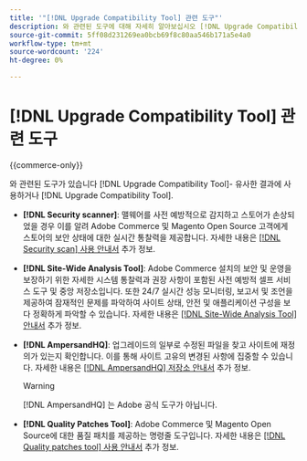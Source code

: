 ```yaml
---
title: '"[!DNL Upgrade Compatibility Tool] 관련 도구"'
description: 와 관련된 도구에 대해 자세히 알아보십시오 [!DNL Upgrade Compatibility Tool] Adobe Commerce 프로젝트에서 확인하십시오.
source-git-commit: 5ff08d231269ea0bcb69f8c80aa546b171a5e4a0
workflow-type: tm+mt
source-wordcount: '224'
ht-degree: 0%

---
```



# [!DNL Upgrade Compatibility Tool] 관련 도구

{{commerce-only}}

와 관련된 도구가 있습니다 [!DNL Upgrade Compatibility Tool]- 유사한 결과에 사용하거나 [!DNL Upgrade Compatibility Tool].

- **[!DNL Security scanner]**: 맬웨어를 사전 예방적으로 감지하고 스토어가 손상되었을 경우 이를 알려 Adobe Commerce 및 Magento Open Source 고객에게 스토어의 보안 상태에 대한 실시간 통찰력을 제공합니다. 자세한 내용은 [[!DNL Security scan] 사용 안내서](https://docs.magento.com/user-guide/magento/security-scan.html) 추가 정보.

- **[!DNL Site-Wide Analysis Tool]**: Adobe Commerce 설치의 보안 및 운영을 보장하기 위한 자세한 시스템 통찰력과 권장 사항이 포함된 사전 예방적 셀프 서비스 도구 및 중앙 저장소입니다. 또한 24/7 실시간 성능 모니터링, 보고서 및 조언을 제공하여 잠재적인 문제를 파악하여 사이트 상태, 안전 및 애플리케이션 구성을 보다 정확하게 파악할 수 있습니다. 자세한 내용은 [[!DNL Site-Wide Analysis Tool] 안내서](https://experienceleague.adobe.com/docs/commerce-operations/tools/site-wide-analysis-tool/intro.html?lang=en) 추가 정보.

- **[!DNL AmpersandHQ]**: 업그레이드의 일부로 수정된 파일을 찾고 사이트에 재정의가 있는지 확인합니다. 이를 통해 사이트 고유의 변경된 사항에 집중할 수 있습니다. 자세한 내용은 [[!DNL AmpersandHQ] 저장소 안내서](https://github.com/AmpersandHQ) 추가 정보.

   >[!WARNING]
   >
   >[!DNL AmpersandHQ] 는 Adobe 공식 도구가 아닙니다.

- **[!DNL Quality Patches Tool]**: Adobe Commerce 및 Magento Open Source에 대한 품질 패치를 제공하는 명령줄 도구입니다. 자세한 내용은 [[!DNL Quality patches tool] 사용 안내서](https://devdocs.magento.com/quality-patches/tool.html) 추가 정보.
